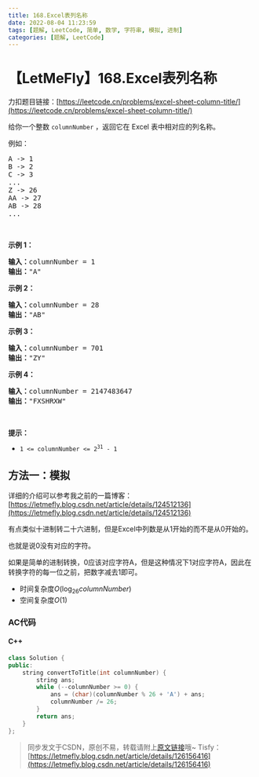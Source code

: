 ```yaml
---
title: 168.Excel表列名称
date: 2022-08-04 11:23:59
tags: [题解, LeetCode, 简单, 数学, 字符串, 模拟, 进制]
categories: [题解, LeetCode]
---
```


# 【LetMeFly】168.Excel表列名称

力扣题目链接：[https://leetcode.cn/problems/excel-sheet-column-title/](https://leetcode.cn/problems/excel-sheet-column-title/)

<p>给你一个整数 <code>columnNumber</code> ，返回它在 Excel 表中相对应的列名称。</p>

<p>例如：</p>

<pre>
A -> 1
B -> 2
C -> 3
...
Z -> 26
AA -> 27
AB -> 28 
...
</pre>

<p> </p>

<p><strong>示例 1：</strong></p>

<pre>
<strong>输入：</strong>columnNumber = 1
<strong>输出：</strong>"A"
</pre>

<p><strong>示例 2：</strong></p>

<pre>
<strong>输入：</strong>columnNumber = 28
<strong>输出：</strong>"AB"
</pre>

<p><strong>示例 3：</strong></p>

<pre>
<strong>输入：</strong>columnNumber = 701
<strong>输出：</strong>"ZY"
</pre>

<p><strong>示例 4：</strong></p>

<pre>
<strong>输入：</strong>columnNumber = 2147483647
<strong>输出：</strong>"FXSHRXW"
</pre>

<p> </p>

<p><strong>提示：</strong></p>

<ul>
	<li><code>1 <= columnNumber <= 2<sup>31</sup> - 1</code></li>
</ul>


    
## 方法一：模拟

详细的介绍可以参考我之前的一篇博客：[https://letmefly.blog.csdn.net/article/details/124512136](https://letmefly.blog.csdn.net/article/details/124512136)

有点类似十进制转二十六进制，但是Excel中列数是从1开始的而不是从0开始的。

也就是说0没有对应的字符。

如果是简单的进制转换，0应该对应字符A，但是这种情况下1对应字符A，因此在转换字符的每一位之前，把数字减去1即可。

+ 时间复杂度$O(\log_{26} columnNumber)$
+ 空间复杂度$O(1)$

### AC代码

#### C++

```cpp
class Solution {
public:
    string convertToTitle(int columnNumber) {
        string ans;
        while (--columnNumber >= 0) {
            ans = (char)(columnNumber % 26 + 'A') + ans;
            columnNumber /= 26;
        }
        return ans;
    }
};
```

> 同步发文于CSDN，原创不易，转载请附上[原文链接](https://blog.letmefly.xyz/2022/08/04/LeetCode%200168.Excel%E8%A1%A8%E5%88%97%E5%90%8D%E7%A7%B0/)哦~
> Tisfy：[https://letmefly.blog.csdn.net/article/details/126156416](https://letmefly.blog.csdn.net/article/details/126156416)
